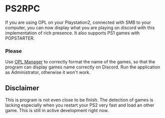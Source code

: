# PS2RPC
If you are using OPL on your Playstation2, connected with SMB to your computer, you can now display what you are playing on discord with this implementation of rich presence.
It also supports PS1 games with POPSTARTER.

### Please
Use [OPL Manager](https://oplmanager.com/site/) to correctly format the name of the games, so that the program can display games name correctly on Discord.
Run the application as Administrator, otherwise it won't work.

## Disclaimer
This is program is not even close to be finish. The detection of games is lacking especially when you restart your PS2 very fast and load an other game. This is still in active development right now.
